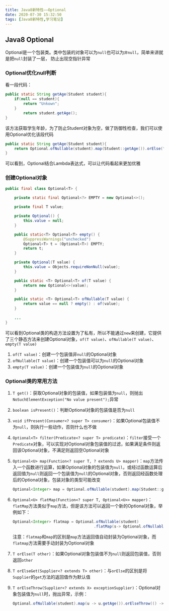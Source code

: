 ```yaml
---
title: Java8新特性——Optional
date: 2020-07-30 15:32:50
tags: [Java8新特性,学习笔记]
---
```


## Java8 Optional

Optional是一个包装类。类中包装的对象可以为`null`也可以为`非null`，简单来讲就是把`null`封装了一层， 防止出现空指针异常

<!--truncate-->

### Optional优化null判断

看一段代码：

```java
public static String getAge(Student student){
	if(null == student){
		return "Unkown";
	}
        return student.getAge();
}
```

该方法获取学生年龄，为了防止Student对象为空，做了防御性检查，我们可以使用Optional优化该段代码

```java
public static String getAge(Student student){
	return Optional.ofNullable(student).map(Student::getAge()).orElse("Unkown");
}
```

可以看到，Optional结合Lambda表达式，可以让代码看起来更加优雅

### 创建Optional对象

```java
public final class Optional<T> {
    
    private static final Optional<?> EMPTY = new Optional<>();

    private final T value;

    private Optional() {
        this.value = null;
    }

    public static<T> Optional<T> empty() {
        @SuppressWarnings("unchecked")
        Optional<T> t = (Optional<T>) EMPTY;
        return t;
    }

    private Optional(T value) {
        this.value = Objects.requireNonNull(value);
    }

    public static <T> Optional<T> of(T value) {
        return new Optional<>(value);
    }

    public static <T> Optional<T> ofNullable(T value) {
        return value == null ? empty() : of(value);
    }
    
    ...
}
```

可以看到Optional类的构造方法设置为了私有，所以不能通过`new`来创建，它提供了三个静态方法来创建Optional对象，`of(T value)`、`ofNullable(T value)`、`empty(T value)`

1. `of(T value)`：创建一个包装值非`null`的Optional对象
2. `ofNullable(T value)`：创建一个包装值可以为`null`的Optional对象
3. `empty(T value)`：创建一个包装值为`null`的Optional对象

### Optional类的常用方法

1. `T get()`：获取Optional对象的包装值，如果包装值为`null`，则抛出`NoSuchElementException("No value present");`异常

2. `boolean isPresent()`：判断Optional对象的包装值是否为`null`

3. `void ifPresent(Consumer<? super T> consumer)`：如果Optional包装值不为`null`，则执行一些动作，否则什么也不做

4. `Optional<T> filter(Predicate<? super T> predicate)`：`filter`接受一个`Predicate`对象，可以实现对Optional对象包装值的过滤，如果满足条件则返回该Optional对象，不满足则返回空Optional对象

5. `Optional<U> map(Function<? super T, ? extends U> mapper)`：`map`方法传入一个函数进行运算，如果Optional对象的包装值为`null`，或经过函数运算后返回值为`null`则返回一个包装值为`null`的Optional对象，否则返回经函数处理后的Optional对象，包装对象的类型可能改变

   ```java
   Optional<Integer> map = Optional.ofNullable(student).map(Student::getAge);
   ```

6. `Optional<U> flatMap(Function<? super T, Optional<U>> mapper)`：`flatMap`方法类似于`map`方法，但是该方法可以返回一个新的Optional对象，举例如下：

   ```java
   Optional<Integer> flatmap = Optional.ofNullable(student)
       								   .flatMap(s-> Optional.ofNullable(s.getAge()));
   ```

   注意：`flatmap`和`map`的区别是`map`方法返回值自动封装为Optional对象，而`flatmap`方法需要手动封装为Optional对象

7. `T orElse(T other)`：如果Optional对象包装值不为`null`则返回包装值，否则返回`other`

8. `T orElseGet(Supplier<? extends T> other)`：与`orElse`的区别是将`Supplier`的`get`方法的返回值作为默认值

9. `T orElseThrow(Supplier<? extends X> exceptionSupplier)`：Optional对象包装值为`null`时，抛出异常，示例：

   ```java
   Optional.ofNullable(student).map(u -> u.getAge()).orElseThrow(() -> new RuntimeException("Unkown"));
   ```

   






